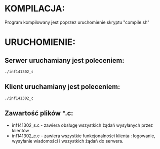 # KOMPILACJA:
Program kompilowany jest poprzez uruchomienie skryptu "compile.sh"

# URUCHOMIENIE:
## Serwer uruchamiany jest poleceniem:
`./inf141302_s`

## Klient uruchamiany jest poleceniem:
`./inf141302_c`

## Zawartość plików *.c:
- inf141302_s.c - zawiera obsługę wszystkich żądań wysyłanych przez klientów
- inf141302_c.c - zawiera wszystkie funkcjonalności klienta : logowanie, wysyłanie wiadomości i wszystkich żądań do serwera.
